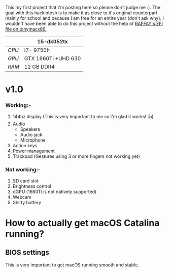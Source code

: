 This my first project that I'm posting here so please don't judge me :). The goal with this hackintosh is to make it as close to it's original counterpart mainly for school and because I am free for an entire year (don't ask why). I wouldn't have been able to do this project without the help of [RAFFAY's EFI file on tonymacx86.](https://www.tonymacx86.com/members/raffay.1356885/)

|                      | 15-dk052tx |
| ------------- | ------------- |
| *CPU*           | i7- 9750h     |
| *GPU*          | GTX 1660Ti +UHD 630  |
| *RAM*| 12 GB DDR4|


# v1.0
### Working:-
1. 144hz display (This is very important to me so I'm glad it works! :+1:)
2. Audio
   - Speakers
   - Audio jack
   - Microphone
3. Action keys 
4. Power management
5. Trackpad (Gestures using 3 or more fingers not working yet)
### Not working:-
1. SD card slot
2. Brightness control
3. dGPU (1660Ti is not natively supported)
4. Webcam
5. Shitty battery

# How to actually get macOS Catalina running?
## BIOS settings
This is very important to get macOS running smooth and stable.



